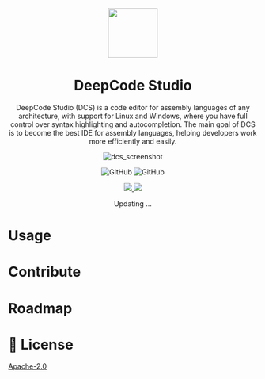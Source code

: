 <div align="center">

<img src="https://github.com/Daniel0110000/DeepCodeStudio/blob/master/ic_launcher.png" width="100px"/>  

# DeepCode Studio
DeepCode Studio (DCS) is a code editor for assembly languages of any architecture, with support for Linux and Windows, where you have full control over syntax highlighting and autocompletion. The main goal of DCS is to become the best IDE for assembly languages, helping developers work more efficiently and easily.

![dcs_screenshot](https://github.com/user-attachments/assets/242437af-51a5-434e-a806-08a67a1b1eb0)

![GitHub](https://img.shields.io/github/license/daniel0110000/deepcodestudio?style=for-the-badge&labelColor=282C34&color=1F6FEB) ![GitHub](https://img.shields.io/github/v/release/daniel0110000/deepcodestudio?style=for-the-badge&labelColor=282C34&color=1F6FEB)

<a href="https://github.com/Daniel0110000/DeepCodeStudio/releases/tag/v1.0.0-alpha.2">
  <img src="https://img.shields.io/badge/Linux-282C34?style=for-the-badge&logo=linux&logoColor=white"/>
</a>

<a href="https://github.com/Daniel0110000/DeepCodeStudio/releases/tag/v1.0.0-alpha.2">
  <img src="https://img.shields.io/badge/Windows-282C34?style=for-the-badge&logo=window&logoColor=white"/>
</a>

Updating ...
</div>

# Usage

# Contribute

# Roadmap

# 📜 License
[Apache-2.0](/LICENSE)
